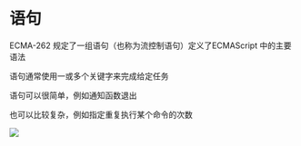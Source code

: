 # 语句

ECMA-262 规定了一组语句（也称为流控制语句）定义了ECMAScript 中的主要语法

语句通常使用一或多个关键字来完成给定任务

语句可以很简单，例如通知函数退出

也可以比较复杂，例如指定重复执行某个命令的次数


![](https://sinacloud.net/pro-js/statement.png)